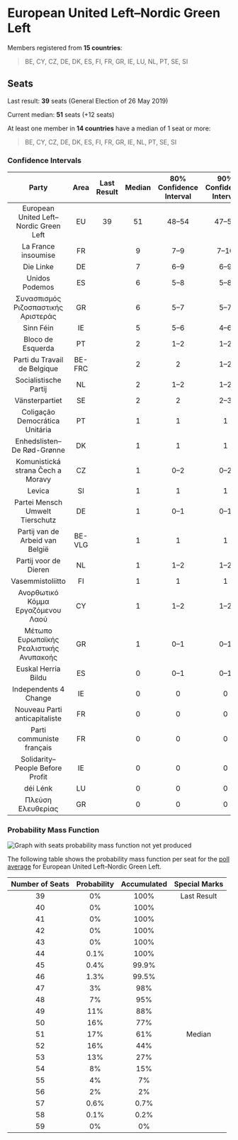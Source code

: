 # European United Left–Nordic Green Left

Members registered from **15 countries**:

> BE, CY, CZ, DE, DK, ES, FI, FR, GR, IE, LU, NL, PT, SE, SI

## Seats

Last result: **39** seats (General Election of 26 May 2019)

Current median: **51** seats (+12 seats)

At least one member in **14 countries** have a median of 1 seat or more:

> BE, CY, CZ, DE, DK, ES, FI, FR, GR, IE, NL, PT, SE, SI

### Confidence Intervals

| Party | Area | Last Result | Median | 80% Confidence Interval | 90% Confidence Interval | 95% Confidence Interval | 99% Confidence Interval |
|:-----:|:----:|:-----------:|:------:|:-----------------------:|:-----------------------:|:-----------------------:|:-----------------------:|
| European United Left–Nordic Green Left | EU | 39 | 51 | 48–54 | 47–55 | 47–55 | 45–57 |
| La France insoumise | FR | | 9 | 7–9 | 7–10 | 7–10 | 6–11 |
| Die Linke | DE | | 7 | 6–9 | 6–9 | 6–9 | 5–9 |
| Unidos Podemos | ES | | 6 | 5–8 | 5–8 | 5–8 | 4–9 |
| Συνασπισμός Ριζοσπαστικής Αριστεράς | GR | | 6 | 5–7 | 5–7 | 5–7 | 5–7 |
| Sinn Féin | IE | | 5 | 5–6 | 4–6 | 4–6 | 4–6 |
| Bloco de Esquerda | PT | | 2 | 1–2 | 1–2 | 1–2 | 1–3 |
| Parti du Travail de Belgique | BE-FRC | | 2 | 2 | 1–2 | 1–2 | 1–2 |
| Socialistische Partij | NL | | 2 | 1–2 | 1–2 | 1–2 | 0–3 |
| Vänsterpartiet | SE | | 2 | 2 | 2–3 | 2–3 | 2–3 |
| Coligação Democrática Unitária | PT | | 1 | 1 | 1 | 1–2 | 0–2 |
| Enhedslisten–De Rød-Grønne | DK | | 1 | 1 | 1 | 1 | 1–2 |
| Komunistická strana Čech a Moravy | CZ | | 1 | 0–2 | 0–2 | 0–2 | 0–2 |
| Levica | SI | | 1 | 1 | 1 | 0–1 | 0–2 |
| Partei Mensch Umwelt Tierschutz | DE | | 1 | 0–1 | 0–1 | 0–2 | 0–2 |
| Partij van de Arbeid van België | BE-VLG | | 1 | 1 | 1 | 1 | 0–1 |
| Partij voor de Dieren | NL | | 1 | 1–2 | 1–2 | 1–2 | 0–2 |
| Vasemmistoliitto | FI | | 1 | 1 | 1 | 1 | 1 |
| Ανορθωτικό Κόμμα Εργαζόμενου Λαού | CY | | 1 | 1–2 | 1–2 | 1–2 | 1–2 |
| Μέτωπο Ευρωπαϊκής Ρεαλιστικής Ανυπακοής | GR | | 1 | 0–1 | 0–1 | 0–1 | 0–1 |
| Euskal Herria Bildu | ES | | 0 | 0–1 | 0–1 | 0–1 | 0–1 |
| Independents 4 Change | IE | | 0 | 0 | 0 | 0 | 0 |
| Nouveau Parti anticapitaliste | FR | | 0 | 0 | 0 | 0 | 0 |
| Parti communiste français | FR | | 0 | 0 | 0 | 0 | 0 |
| Solidarity–People Before Profit | IE | | 0 | 0 | 0 | 0 | 0 |
| déi Lénk | LU | | 0 | 0 | 0 | 0 | 0 |
| Πλεύση Ελευθερίας | GR | | 0 | 0 | 0 | 0 | 0 |

### Probability Mass Function

![Graph with seats probability mass function not yet produced](average-2021-05-31-seats-pmf-europeanunitedleft–nordicgreenleft.png "Seats Probability Mass Function")

The following table shows the probability mass function per seat for the [poll average](average-2021-05-31.html) for European United Left–Nordic Green Left.

| Number of Seats | Probability | Accumulated | Special Marks |
|:---------------:|:-----------:|:-----------:|:-------------:|
| 39 | 0% | 100% | Last Result |
| 40 | 0% | 100% |  |
| 41 | 0% | 100% |  |
| 42 | 0% | 100% |  |
| 43 | 0% | 100% |  |
| 44 | 0.1% | 100% |  |
| 45 | 0.4% | 99.9% |  |
| 46 | 1.3% | 99.5% |  |
| 47 | 3% | 98% |  |
| 48 | 7% | 95% |  |
| 49 | 11% | 88% |  |
| 50 | 16% | 77% |  |
| 51 | 17% | 61% | Median |
| 52 | 16% | 44% |  |
| 53 | 13% | 27% |  |
| 54 | 8% | 15% |  |
| 55 | 4% | 7% |  |
| 56 | 2% | 2% |  |
| 57 | 0.6% | 0.7% |  |
| 58 | 0.1% | 0.2% |  |
| 59 | 0% | 0% |  |


